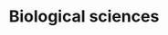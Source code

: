 ---
title: Biological sciences
longTitle: 'Biological sciences'
tags:
- gccommon
use:
- "[[Life sciences]]"
---